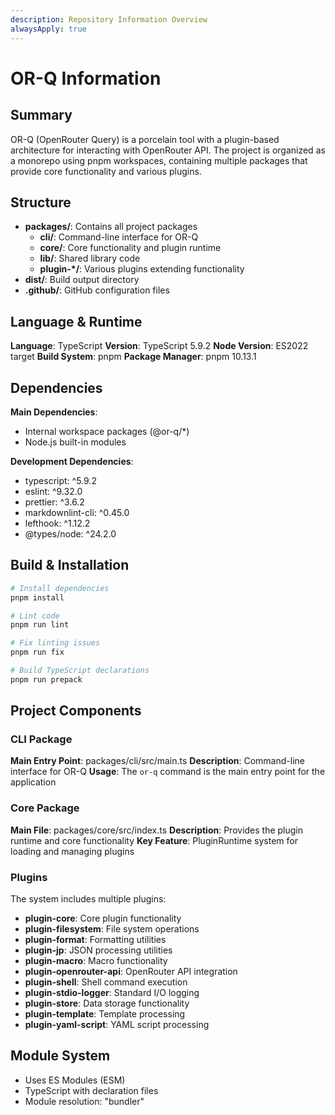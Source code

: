 ```yaml
---
description: Repository Information Overview
alwaysApply: true
---
```


# OR-Q Information

## Summary

OR-Q (OpenRouter Query) is a porcelain tool with a plugin-based architecture for interacting with OpenRouter API. The
project is organized as a monorepo using pnpm workspaces, containing multiple packages that provide core functionality
and various plugins.

## Structure

- **packages/**: Contains all project packages
  - **cli/**: Command-line interface for OR-Q
  - **core/**: Core functionality and plugin runtime
  - **lib/**: Shared library code
  - **plugin-\*/**: Various plugins extending functionality
- **dist/**: Build output directory
- **.github/**: GitHub configuration files

## Language & Runtime

**Language**: TypeScript **Version**: TypeScript 5.9.2 **Node Version**: ES2022 target **Build System**: pnpm **Package
Manager**: pnpm 10.13.1

## Dependencies

**Main Dependencies**:

- Internal workspace packages (@or-q/\*)
- Node.js built-in modules

**Development Dependencies**:

- typescript: ^5.9.2
- eslint: ^9.32.0
- prettier: ^3.6.2
- markdownlint-cli: ^0.45.0
- lefthook: ^1.12.2
- @types/node: ^24.2.0

## Build & Installation

```bash
# Install dependencies
pnpm install

# Lint code
pnpm run lint

# Fix linting issues
pnpm run fix

# Build TypeScript declarations
pnpm run prepack
```

## Project Components

### CLI Package

**Main Entry Point**: packages/cli/src/main.ts **Description**: Command-line interface for OR-Q **Usage**: The `or-q`
command is the main entry point for the application

### Core Package

**Main File**: packages/core/src/index.ts **Description**: Provides the plugin runtime and core functionality **Key
Feature**: PluginRuntime system for loading and managing plugins

### Plugins

The system includes multiple plugins:

- **plugin-core**: Core plugin functionality
- **plugin-filesystem**: File system operations
- **plugin-format**: Formatting utilities
- **plugin-jp**: JSON processing utilities
- **plugin-macro**: Macro functionality
- **plugin-openrouter-api**: OpenRouter API integration
- **plugin-shell**: Shell command execution
- **plugin-stdio-logger**: Standard I/O logging
- **plugin-store**: Data storage functionality
- **plugin-template**: Template processing
- **plugin-yaml-script**: YAML script processing

## Module System

- Uses ES Modules (ESM)
- TypeScript with declaration files
- Module resolution: "bundler"
